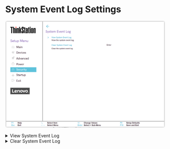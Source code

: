 # System Event Log Settings #

![](./img/ts_systemeventlog.png)

<details><summary>View System Event Log</summary>

![](./img/ts_viewsystemeventlog.png)

View only.

Shows system event logs in table with the following columns:

1. DATE – MM / DD / YYYY
2. TIME – HH : MM : SS
3. Events – description of event

</details>


<details><summary>Clear System Event Log</summary>

!> All system event logs will be cleared immediately. Requires additional confirmation.

</details>